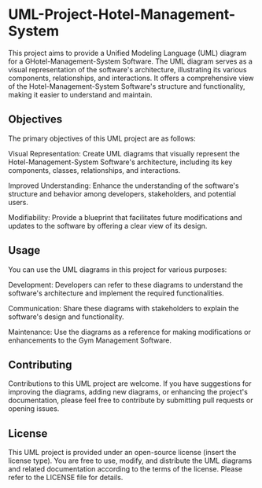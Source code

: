 # UML-Project-Hotel-Management-System

This project aims to provide a Unified Modeling Language (UML) diagram for a GHotel-Management-System Software. The UML diagram serves as a visual representation of the software's architecture, illustrating its various components, relationships, and interactions. It offers a comprehensive view of the Hotel-Management-System Software's structure and functionality, making it easier to understand and maintain.

## Objectives

The primary objectives of this UML project are as follows:

Visual Representation: Create UML diagrams that visually represent the Hotel-Management-System Software's architecture, including its key components, classes, relationships, and interactions.

Improved Understanding: Enhance the understanding of the software's structure and behavior among developers, stakeholders, and potential users.

Modifiability: Provide a blueprint that facilitates future modifications and updates to the software by offering a clear view of its design.


## Usage
You can use the UML diagrams in this project for various purposes:

Development: Developers can refer to these diagrams to understand the software's architecture and implement the required functionalities.

Communication: Share these diagrams with stakeholders to explain the software's design and functionality.

Maintenance: Use the diagrams as a reference for making modifications or enhancements to the Gym Management Software.

## Contributing
Contributions to this UML project are welcome. If you have suggestions for improving the diagrams, adding new diagrams, or enhancing the project's documentation, please feel free to contribute by submitting pull requests or opening issues.

## License
This UML project is provided under an open-source license (insert the license type). You are free to use, modify, and distribute the UML diagrams and related documentation according to the terms of the license. Please refer to the LICENSE file for details.
